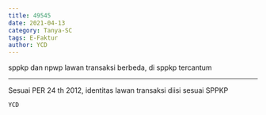 ```yaml
---
title: 49545
date: 2021-04-13
category: Tanya-SC
tags: E-Faktur
author: YCD
---
```


sppkp dan npwp lawan transaksi berbeda, di sppkp tercantum

---

Sesuai PER 24 th 2012, identitas lawan transaksi diisi sesuai SPPKP

`YCD`
